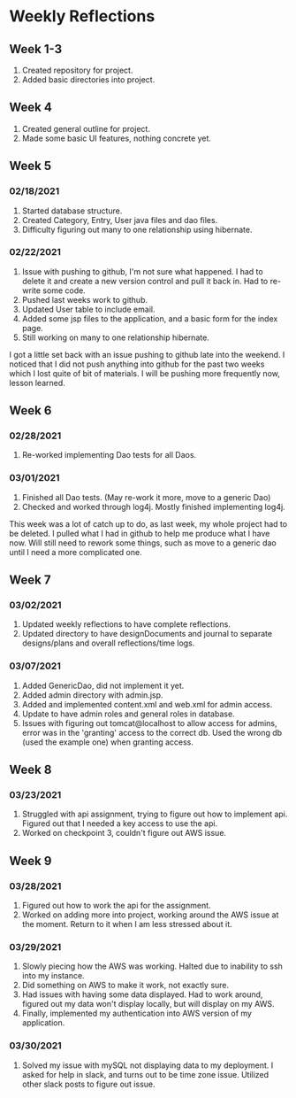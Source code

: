 # Weekly Reflections

## Week 1-3
1. Created repository for project.
1. Added basic directories into project.

## Week 4
1. Created general outline for project. 
1. Made some basic UI features, nothing concrete yet.

## Week 5
### 02/18/2021
1. Started database structure.
1. Created Category, Entry, User java files and dao files.
1. Difficulty figuring out many to one relationship using hibernate.

### 02/22/2021
1. Issue with pushing to github, I'm not sure what happened. I had to delete it and create a new version control and pull it back in. Had to re-write some code.
1. Pushed last weeks work to github.
1. Updated User table to include email.
1. Added some jsp files to the application, and a basic form for the index page.
1. Still working on many to one relationship hibernate.

I got a little set back with an issue pushing to github late into the weekend. I noticed that I did not push anything into
github for the past two weeks which I lost quite of bit of materials. I will be pushing more frequently now, lesson learned.

## Week 6
### 02/28/2021
1. Re-worked implementing Dao tests for all Daos.
   
### 03/01/2021
1. Finished all Dao tests. (May re-work it more, move to a generic Dao)
1. Checked and worked through log4j. Mostly finished implementing log4j.

This week was a lot of catch up to do, as last week, my whole project had to be deleted. I pulled what I had in github to help me produce what I have now.
Will still need to rework some things, such as move to a generic dao until I need a more complicated one.

## Week 7
### 03/02/2021
1. Updated weekly reflections to have complete reflections.
1. Updated directory to have designDocuments and journal to separate designs/plans and overall reflections/time logs.

### 03/07/2021
1. Added GenericDao, did not implement it yet.
1. Added admin directory with admin.jsp.
1. Added and implemented content.xml and web.xml for admin access.
1. Update to have admin roles and general roles in database.
1. Issues with figuring out tomcat@localhost to allow access for admins, error was in the 'granting' access to the correct db.
Used the wrong db (used the example one) when granting access.

## Week 8
### 03/23/2021
1. Struggled with api assignment, trying to figure out how to implement api. Figured out that I needed a key access to use the api.
1. Worked on checkpoint 3, couldn't figure out AWS issue.

## Week 9
### 03/28/2021
1. Figured out how to work the api for the assignment.
1. Worked on adding more into project, working around the AWS issue at the moment. Return to it when I am less stressed about it.

### 03/29/2021
1. Slowly piecing how the AWS was working. Halted due to inability to ssh into my instance.
1. Did something on AWS to make it work, not exactly sure.
1. Had issues with having some data displayed. Had to work around, figured out my data won't display locally, but will display on my AWS.
1. Finally, implemented my authentication into AWS version of my application.

### 03/30/2021
1. Solved my issue with mySQL not displaying data to my deployment. I asked for help in slack, and turns out to be time zone issue. Utilized other slack posts to figure out issue. 

